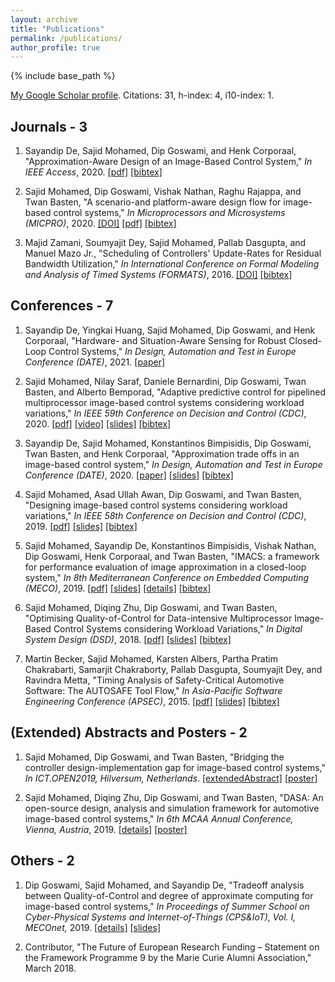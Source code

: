 ```yaml
---
layout: archive
title: "Publications"
permalink: /publications/
author_profile: true
---
```


{% include base_path %}

[My Google Scholar profile](https://scholar.google.com/citations?user=z5ztMYAAAAAJ&hl=en).
Citations: 31, h-index: 4, i10-index: 1.

## Journals - 3

1. Sayandip De, Sajid Mohamed, Dip Goswami, and Henk Corporaal, &quot;Approximation-Aware Design of an Image-Based Control System,&quot; <i>In IEEE Access</i>, 2020.  <a href="https://ieeexplore.ieee.org/stamp/stamp.jsp?tp=&arnumber=9189775">[pdf]</a> <a href="http://sajid-mohamed.github.io/files/bib_de2020access.txt">[bibtex]</a>

2. Sajid Mohamed, Dip Goswami, Vishak Nathan, Raghu Rajappa, and Twan Basten, &quot;A scenario-and platform-aware design flow for image-based control systems,&quot; <i>In Microprocessors and Microsystems (MICPRO)</i>, 2020. <a href="https://doi.org/10.1016/j.micpro.2020.103037">[DOI]</a> <a href="https://sajid-mohamed.github.io/files/103037preprint.pdf">[pdf]</a> <a href="http://sajid-mohamed.github.io/files/bib_mohamed2020scenario.txt">[bibtex]</a>

3. Majid Zamani, Soumyajit Dey, Sajid Mohamed, Pallab Dasgupta, and Manuel Mazo Jr., &quot;Scheduling of Controllers' Update-Rates for Residual Bandwidth Utilization,&quot; <i>In International Conference on Formal Modeling and Analysis of Timed Systems (FORMATS)</i>, 2016. <a href="https://doi.org/10.1007/978-3-319-44878-7_6">[DOI]</a> <a href="http://sajid-mohamed.github.io/files/bib_formats.txt">[bibtex]</a>


## Conferences - 7

1. Sayandip De, Yingkai Huang, Sajid Mohamed, Dip Goswami, and Henk Corporaal, &quot;Hardware- and Situation-Aware Sensing for Robust
Closed-Loop Control Systems,&quot; <i>In Design, Automation and Test in Europe Conference (DATE)</i>, 2021. <a href="https://sajid-mohamed.github.io/files/DATE2021paper.pdf">[paper]</a>

2. Sajid Mohamed, Nilay Saraf, Daniele Bernardini, Dip Goswami, Twan Basten, and Alberto Bemporad, &quot;Adaptive predictive control for pipelined multiprocessor image-based control systems considering workload variations,&quot; <i>In IEEE 59th Conference on Decision and Control (CDC)</i>, 2020. <a href="https://sajid-mohamed.github.io/files/2020CDCmohamed.pdf">[pdf]</a> <a href="https://youtu.be/q1OrkSAIabo">[video]</a> <a href="https://sajid-mohamed.github.io/files/CDC20SMohamedv2.pptx">[slides]</a> <a href="http://sajid-mohamed.github.io/files/bib_mohamed2020adaptive.txt">[bibtex]</a>

3. Sayandip De, Sajid Mohamed, Konstantinos Bimpisidis, Dip Goswami, Twan Basten, and Henk Corporaal, &quot;Approximation trade offs in an image-based control system,&quot; <i>In Design, Automation and Test in Europe Conference (DATE)</i>, 2020. <a href="https://sajid-mohamed.github.io/files/DATE2020paper.pdf">[paper]</a> <a href="https://sajid-mohamed.github.io/files/DATE2020slides.pdf">[slides]</a> <a href="http://sajid-mohamed.github.io/files/bib_de2020approximation.txt">[bibtex]</a>

3. Sajid Mohamed, Asad Ullah Awan, Dip Goswami, and Twan Basten, &quot;Designing image-based control systems considering workload variations,&quot; <i>In IEEE 58th Conference on Decision and Control (CDC)</i>, 2019. <a href="https://pure.tue.nl/ws/portalfiles/portal/144403064/CDC_cam_ready.pdf">[pdf]</a> <a href="https://sajid-mohamed.github.io/files/CDC19SMohamed.pptx">[slides]</a> <a href="http://sajid-mohamed.github.io/files/bib_mohamed2019designing.txt">[bibtex]</a>

4. Sajid Mohamed, Sayandip De, Konstantinos Bimpisidis, Vishak Nathan, Dip Goswami, Henk Corporaal, and Twan Basten, &quot;IMACS: a framework for performance evaluation of image approximation in a closed-loop system,&quot; <i>In 8th Mediterranean Conference on Embedded Computing (MECO)</i>, 2019. <a href="https://pure.tue.nl/ws/portalfiles/portal/131905081/IMACS.pdf">[pdf]</a> <a href="https://sajid-mohamed.github.io/files/IMACS_.pptx">[slides]</a> <a href="https://sajid-mohamed.github.io/tools/imacs/">[details]</a> <a href="http://sajid-mohamed.github.io/files/bib_mohamed2019imacs.txt">[bibtex]</a>

5. Sajid Mohamed, Diqing Zhu, Dip Goswami, and Twan Basten, &quot;Optimising Quality-of-Control for Data-intensive Multiprocessor Image-Based Control Systems considering Workload Variations,&quot; <i>In Digital System Design (DSD)</i>, 2018. <a href="https://pure.tue.nl/ws/portalfiles/portal/145692692/PID5432947.pdf">[pdf]</a> <a href="https://sajid-mohamed.github.io/files/SPADe_DSD2018v2.pptx">[slides]</a> <a href="http://sajid-mohamed.github.io/files/bib_mohamed2018optimising.txt">[bibtex]</a>

6. Martin Becker, Sajid Mohamed, Karsten Albers, Partha Pratim Chakrabarti, Samarjit Chakraborty, Pallab Dasgupta, Soumyajit Dey, and Ravindra Metta, &quot;Timing Analysis of Safety-Critical Automotive Software: The AUTOSAFE Tool Flow,&quot; <i> In Asia-Pacific Software Engineering Conference (APSEC)</i>, 2015. <a href="http://sajid-mohamed.github.io/files/AUTOSAFE.pdf">[pdf]</a> <a href="http://sajid-mohamed.github.io/files/AUTOSAFE_APSEC_2015.pptx">[slides]</a> <a href="http://sajid-mohamed.github.io/files/bib_autosafe.txt">[bibtex]</a>

## (Extended) Abstracts and Posters - 2

1. Sajid Mohamed, Dip Goswami, and Twan Basten, &quot;Bridging the controller design-implementation gap for image-based control systems,&quot; <i>In ICT.OPEN2019,  Hilversum, Netherlands</i>. <a href="https://pure.tue.nl/ws/portalfiles/portal/123479680/ICTOPEN2019_abstract_32_1_.pdf">[extendedAbstract]</a> <a href="https://pure.tue.nl/ws/portalfiles/portal/123479426/MohamedS_Poster2_ICTOPEN19.pdf">[poster]</a>

2. Sajid Mohamed, Diqing Zhu, Dip Goswami, and Twan Basten, &quot;DASA: An open-source design, analysis and simulation framework for automotive image-based control systems,&quot; <i>In 6th MCAA Annual Conference, Vienna, Austria</i>, 2019. <a href="https://research.tue.nl/en/publications/dasa-an-open-source-design-analysis-and-simulation-framework-for-">[details]</a> <a href="https://pure.tue.nl/ws/portalfiles/portal/123479221/MCAA_poster_Sajid.pdf">[poster]</a>

## Others - 2

1. Dip Goswami, Sajid Mohamed, and Sayandip De, &quot;Tradeoff analysis between Quality-of-Control and degree of approximate computing for image-based control systems,&quot; <i>In Proceedings of Summer School on Cyber-Physical Systems and Internet-of-Things (CPS&IoT), Vol. I, MECOnet,</i> 2019. <a href="https://www.researchgate.net/publication/333811037_Proceedings_of_CPSIoT2019_Cyber_Physical_Systems_and_Internet_of_Things">[details]</a> <a href="http://sajid-mohamed.github.io/files/CPSIoTTutorial.pptx">[slides]</a>

2. Contributor, &quot;The Future of European Research Funding – Statement on the Framework Programme 9 by the Marie Curie Alumni Association,&quot; March 2018.
